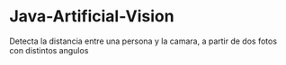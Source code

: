 # Java-Artificial-Vision
Detecta la distancia entre una persona y la camara, a partir de dos fotos con distintos angulos

